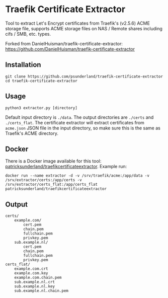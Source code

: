 # Traefik Certificate Extractor

Tool to extract Let's Encrypt certificates from Traefik's (v2.5.6) ACME storage file, supports ACME storage files on NAS / Remote shares including cifs / SMB, etc. types.

Forked from DanielHuisman/traefik-certificate-extractor:
https://github.com/DanielHuisman/traefik-certificate-extractor


## Installation
```
git clone https://github.com/psunderland/traefik-certificate-extractor
cd traefik-certificate-extractor
```

## Usage
```
python3 extractor.py [directory]
```
Default input directory is `./data`. The output directories are `./certs` and `./certs_flat`. The certificate extractor will extract certificates from `acme.json` JSON file in the input directory, so make sure this is the same as Traefik's ACME directory.

## Docker
There is a Docker image available for this tool: [patricksunderland/traefikcertificateextractor](https://hub.docker.com/r/patricksunderland/traefikcertificateextractor/).
Example run:
```
docker run --name extractor -d -v /srv/traefik/acme:/app/data -v /srv/extractor/certs:/app/certs -v /srv/extractor/certs_flat:/app/certs_flat patricksunderland/traefikcertificateextractor
```

## Output
```
certs/
    example.com/
        cert.pem
        chain.pem
        fullchain.pem
        privkey.pem
    sub.example.nl/
        cert.pem
        chain.pem
        fullchain.pem
        privkey.pem
certs_flat/
    example.com.crt
    example.com.key
    example.com.chain.pem
    sub.example.nl.crt
    sub.example.nl.key
    sub.example.nl.chain.pem
```
